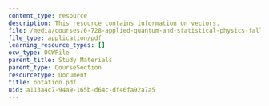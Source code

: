 ```yaml
---
content_type: resource
description: This resource contains information on vectors.
file: /media/courses/6-728-applied-quantum-and-statistical-physics-fall-2006/a113a4c794a9165bd64cdf46fa92a7a5_notation.pdf
file_type: application/pdf
learning_resource_types: []
ocw_type: OCWFile
parent_title: Study Materials
parent_type: CourseSection
resourcetype: Document
title: notation.pdf
uid: a113a4c7-94a9-165b-d64c-df46fa92a7a5
---
```

